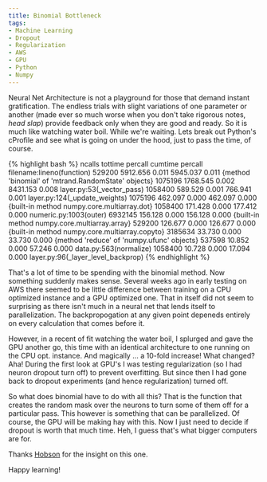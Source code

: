 ```yaml
---
title: Binomial Bottleneck
tags:
- Machine Learning
- Dropout
- Regularization
- AWS
- GPU
- Python
- Numpy
---
```


Neural Net Architecture is not a playground for those that demand instant gratification.  The endless trials with slight variations of one parameter or another (made ever so much worse when you don't take rigorous notes, *head slap*) provide feedback only when they are good and ready.  So it is much like watching water boil.  While we're waiting.  Lets break out Python's cProfile and see what is going on under the hood, just to pass the time, of course.


{% highlight bash %}
   ncalls  tottime  percall  cumtime  percall filename:lineno(function)
   529200 5912.656    0.011 5945.037    0.011 {method 'binomial' of 'mtrand.RandomState' objects}
  1075196 1768.545    0.002 8431.153    0.008 layer.py:53(_vector_pass)
  1058400  589.529    0.001  766.941    0.001 layer.py:124(_update_weights)
  1075196  462.097    0.000  462.097    0.000 {built-in method numpy.core.multiarray.dot}
  1058400  171.428    0.000  177.412    0.000 numeric.py:1003(outer)
  6932145  156.128    0.000  156.128    0.000 {built-in method numpy.core.multiarray.array}
   529200  126.677    0.000  126.677    0.000 {built-in method numpy.core.multiarray.copyto}
  3185634   33.730    0.000   33.730    0.000 {method 'reduce' of 'numpy.ufunc' objects}
   537598   10.852    0.000   57.246    0.000 data.py:563(normalize)
  1058400   10.728    0.000   17.094    0.000 layer.py:96(_layer_level_backprop)
{% endhighlight %}

That's a lot of time to be spending with the binomial method.  Now something suddenly makes sense.  Several weeks ago in early testing on AWS there seemed to be little difference between training on a CPU optimized instance and a GPU optimized one.  That in itself did not seem to surprising as there isn't much in a neural net that lends itself to parallelization.  The backpropogation at any given point depeneds entirely on every calculation that comes before it.

However, in a recent of fit watching the water boil, I splurged and gave the GPU another go, this time with an identical architecture to one running on the CPU opt. instance. And magically ... a 10-fold increase!  What changed?  Aha!  During the first look at GPU's I was testing regularization (so I had neuron dropout turn off) to prevent overfitting.  But since then I had gone back to dropout experiments (and hence regularization) turned off. 

So what does binomial have to do with all this?  That is the function that creates the random mask over the neurons to turn some of them off for a particular pass.  This however is something that can be parallelized.  Of course, the GPU will be making hay with this.  Now I just need to decide if dropout is worth that much time.  Heh, I guess that's what bigger computers are for.  

Thanks [Hobson](http://hobsonlane.com/) for the insight on this one.

Happy learning!